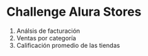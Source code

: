 <h1>Challenge Alura Stores</h1>

1. Análsis de facturación
2. Ventas por categoría
3. Calificación promedio de las tiendas
